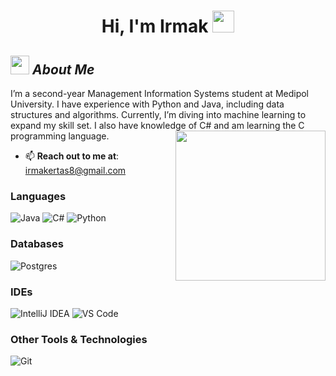 <h1 align="center">Hi, I'm Irmak <img src="https://media.giphy.com/media/hvRJCLFzcasrR4ia7z/giphy.gif" width="35"></h1>

## <img src="https://media.giphy.com/media/ObNTw8Uzwy6KQ/giphy.gif" width="30px">&nbsp;***About Me***
I’m a second-year Management Information Systems student at Medipol University. I have experience with Python and Java, including data structures and algorithms. Currently, I’m diving into machine learning to expand my skill set. I also have knowledge of C# and am learning the C programming language.
<img align= "right" width= "240" src= "https://pa1.narvii.com/6580/8098c6e9207376889eeb0532d9f5a0723c4d73f5_hq.gif"/>

- 📫 **Reach out to me at**: [irmakertas8@gmail.com](mailto:irmakertas8@gmail.com)

### Languages
![Java](https://img.shields.io/badge/java-%23ED8B00.svg?style=for-the-badge&logo=openjdk&logoColor=white)
![C#](https://img.shields.io/badge/c%23-%23239120.svg?style=for-the-badge&logo=csharp&logoColor=white)
![Python](https://img.shields.io/badge/python-3670A0?style=for-the-badge&logo=python&logoColor=ffdd54)

### Databases
![Postgres](https://img.shields.io/badge/postgres-%23316192.svg?style=for-the-badge&logo=postgresql&logoColor=white)

### IDEs
![IntelliJ IDEA](https://img.shields.io/badge/IntelliJ_IDEA-000000?style=for-the-badge&logo=intellij-idea&logoColor=white)
![VS Code](https://img.shields.io/badge/Visual_Studio_Code-0078D4?style=for-the-badge&logo=visual%20studio%20code&logoColor=white)

### Other Tools & Technologies
![Git](https://img.shields.io/badge/Git-F05032?style=for-the-badge&logo=git&logoColor=white)
